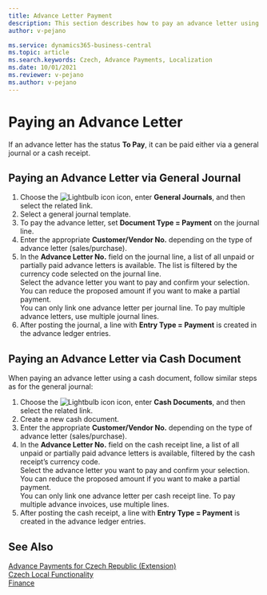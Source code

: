 ```yaml
---
title: Advance Letter Payment  
description: This section describes how to pay an advance letter using the Czech Advance Payments Localization extension in Business Central.  
author: v-pejano  

ms.service: dynamics365-business-central  
ms.topic: article  
ms.search.keywords: Czech, Advance Payments, Localization  
ms.date: 10/01/2021  
ms.reviewer: v-pejano  
ms.author: v-pejano  
---
```


# Paying an Advance Letter

If an advance letter has the status **To Pay**, it can be paid either via a general journal or a cash receipt.

## Paying an Advance Letter via General Journal

1. Choose the ![Lightbulb icon](../../media/ui-search/search_small.png "Tell me what you want to do") icon, enter **General Journals**, and then select the related link.
2. Select a general journal template.
3. To pay the advance letter, set **Document Type = Payment** on the journal line.
4. Enter the appropriate **Customer/Vendor No.** depending on the type of advance letter (sales/purchase).
5. In the **Advance Letter No.** field on the journal line, a list of all unpaid or partially paid advance letters is available. The list is filtered by the currency code selected on the journal line.  
   Select the advance letter you want to pay and confirm your selection. You can reduce the proposed amount if you want to make a partial payment.  
   You can only link one advance letter per journal line. To pay multiple advance letters, use multiple journal lines.
6. After posting the journal, a line with **Entry Type = Payment** is created in the advance ledger entries.

## Paying an Advance Letter via Cash Document

When paying an advance letter using a cash document, follow similar steps as for the general journal:

1. Choose the ![Lightbulb icon](../../media/ui-search/search_small.png "Tell me what you want to do") icon, enter **Cash Documents**, and then select the related link.
2. Create a new cash document.
3. Enter the appropriate **Customer/Vendor No.** depending on the type of advance letter (sales/purchase).
4. In the **Advance Letter No.** field on the cash receipt line, a list of all unpaid or partially paid advance letters is available, filtered by the cash receipt’s currency code.  
   Select the advance letter you want to pay and confirm your selection. You can reduce the proposed amount if you want to make a partial payment.  
   You can only link one advance letter per cash receipt line. To pay multiple advance invoices, use multiple lines.
5. After posting the cash receipt, a line with **Entry Type = Payment** is created in the advance ledger entries.

## See Also

[Advance Payments for Czech Republic (Extension)](ui-extensions-advance-payments-localization-cz.md)  
[Czech Local Functionality](czech-local-functionality.md)  
[Finance](../../finance.md)
